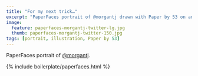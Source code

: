 ```yaml
---
title: "For my next trick…"
excerpt: "PaperFaces portrait of @morgantj drawn with Paper by 53 on an iPad."
image: 
  feature: paperfaces-morgantj-twitter-lg.jpg
  thumb: paperfaces-morgantj-twitter-150.jpg
tags: [portrait, illustration, Paper by 53]
---
```


PaperFaces portrait of [@morgantj](http://twitter.com/morgantj).

{% include boilerplate/paperfaces.html %}